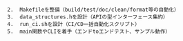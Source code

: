 	2.	Makefileを整備（build/test/doc/clean/format等の自動化）
	3.	data_structures.hを設計（APIの型インターフェース集約）
	4.	run_ci.shを設計（CI/CD一括自動化スクリプト）
	5.	main関数やCLIを着手（エンドtoエンドテスト、サンプル動作）